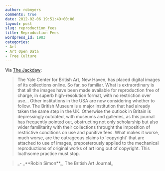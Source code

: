 ```yaml
---
author: robmyers
comments: true
date: 2012-02-06 19:51:49+00:00
layout: post
slug: reproduction_fees
title: Reproduction Fees
wordpress_id: 1983
categories:
- Art
- Art Open Data
- Free Culture
---
```


Via [The Jackdaw](http://thejackdaw.co.uk/subs.html):  
  


<blockquote>The Yale Center for British Art, New Haven, has placed digital images of its collections online. So far, so familiar. What is extraordinary is that all the images have been made available for reproduction free of charge, in superb high-resolution format, with no restriction over use... Other institutions in the USA are now considering whether to follow. The British Museum is a major institution that had already taken the same step in the UK. Otherwise the outlook in Britain is depressingly outdated, with museums and galleries, as this journal has frequently pointed out, obstructing not only scholarship but also wider familitarity with their collections throught the imposition of restrictive conditions on use and punitive fees. What makes it worse, much worse, are the outrageous claims to 'copyright' that are attached to use of images, preposterously applied to the mechanical reproductions of original works of art long out of copyright. This loathsome practice must stop.  
</blockquote>

  


<blockquote>_- _**Robin Simon**_, The British Art Journal_  
</blockquote>



